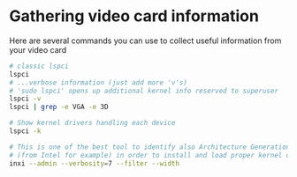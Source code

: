 # Gathering video card information
Here are several commands you can use to collect useful information from your video card
```sh
# classic lspci
lspci
# ...verbose information (just add more 'v's)
# 'sudo lspci' opens up additional kernel info reserved to superuser
lspci -v
lspci | grep -e VGA -e 3D

# Show kernel drivers handling each device
lspci -k

# This is one of the best tool to identify also Architecture Generations
# (from Intel for example) in order to install and load proper kernel or drivers
inxi --admin --verbosity=7 --filter --width
```
